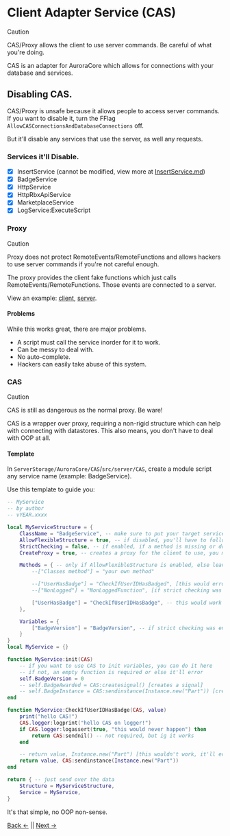 # Client Adapter Service (CAS)
> [!CAUTION]
> CAS/Proxy allows the client to use server commands. Be careful of what you're doing.

CAS is an adapter for AuroraCore which allows for connections with your database and services.

## Disabling CAS.
CAS/Proxy is unsafe because it allows people to access server commands. If you want to disable it, turn the FFlag `AllowCASConnectionsAndDatabaseConnections` off.

But it'll disable any services that use the server, as well any requests.

### Services it'll Disable.
- [x] InsertService (cannot be modified, view more at [InsertService.md](/docs/Utils/InsertService.md))
- [x] BadgeService
- [x] HttpService
- [x] HttpRbxApiService
- [x] MarketplaceService
- [x] LogService:ExecuteScript

### Proxy
> [!CAUTION]
> Proxy does not protect RemoteEvents/RemoteFunctions and allows hackers to use server commands if you're not careful enough.

The proxy provides the client fake functions which just calls RemoteEvents/RemoteFunctions.
Those events are connected to a server.

View an example: [client](/src/main/Services/InsertService.luau), [server](/src/server/Services/InsertService.luau).

#### Problems
While this works great, there are major problems.
* A script must call the service inorder for it to work.
* Can be messy to deal with.
* No auto-complete.
* Hackers can easily take abuse of this system.

### CAS
> [!CAUTION]
> CAS is still as dangerous as the normal proxy. Be ware!

CAS is a wrapper over proxy, requiring a non-rigid structure which can help with connecting with datastores. This also means, you don't have to deal with OOP at all.

#### Template
In `ServerStorage/AuroraCore/CAS`/`src/server/CAS`, create a module script any service name (example: BadgeService).

Use this template to guide you:
```Lua
-- MyService
-- by author
-- vYEAR.xxxx

local MyServiceStructure = {
    ClassName = "BadgeService", -- make sure to put your target service here
    AllowFlexibleStructure = true, -- if disabled, you'll have to follow the class structure. if enabled, you'll have to define your methods and variables.
    StrictChecking = false, -- if enabled, if a method is missing or doesn't exist in the class, it'll throw an error. it's recommend you enable this
    CreateProxy = true, -- creates a proxy for the client to use, you most likely want this on

    Methods = { -- only if AllowFlexibleStructure is enabled, else leave it empty
        --["Classes method"] = "your own method"

        --["UserHasBadge"] = "CheckIfUserIDHasBadged", [this would error since it never existed]
        --["NonLogged"] = "NonLoggedFunction", [if strict checking was enabled, this would've been flagged]

        ["UserHasBadge"] = "CheckIfUserIDHasBadge", -- this would work because it exists!
    },

    Variables = {
        ["BadgeVersion"] = "BadgeVersion", -- if strict checking was enabled, this would've been flagged
    }
}
local MyService = {}

function MyService:init(CAS)
    -- if you want to use CAS to init variables, you can do it here
    -- if not, an empty function is required or else it'll error
    self.BadgeVersion = 0
    -- self.BadgeAwarded = CAS:createsignal() [creates a signal]
    -- self.BadgeInstance = CAS:sendinstance(Instance.new("Part")) [creates an instance and sends it through]
end

function MyService:CheckIfUserIDHasBadge(CAS, value)
    print("hello CAS!")
    CAS.logger:logprint("hello CAS on logger!")
    if CAS.logger:logassert(true, "this would never happen") then
        return CAS:sendnil() -- not required, but ig it works
    end

    -- return value, Instance.new("Part") [this wouldn't work, it'll error]
    return value, CAS:sendinstance(Instance.new("Part"))
end

return { -- just send over the data
    Structure = MyServiceStructure,
    Service = MyService,
}
```

It's that simple, no OOP non-sense.

[Back <-](/docs/README.md) || [Next ->](/docs/Utils/CASToolkit.md)